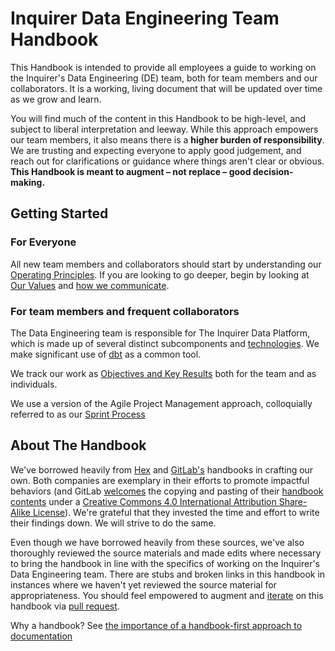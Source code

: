 # Inquirer Data Engineering Team Handbook

This Handbook is intended to provide all employees a guide to working on the Inquirer's Data Engineering (DE) team, both for team members and our collaborators. It is a working, living document that will be updated over time as we grow and learn.

You will find much of the content in this Handbook to be high-level, and subject to liberal interpretation and leeway. While this approach empowers our team members, it also means there is a **higher burden of responsibility**. We are trusting and expecting everyone to apply good judgement, and reach out for clarifications or guidance where things aren't clear or obvious. **This Handbook is meant to augment – not replace – good decision-making.**

## Getting Started

### For Everyone
All new team members and collaborators should start by understanding our [Operating Principles](handbook/operating-principles.md). If you are looking to go deeper, begin by looking at [Our Values](handbook/values.md) and [how we communicate](handbook/communication.md).

### For team members and frequent collaborators

The Data Engineering team is responsible for The Inquirer Data Platform, which is made up of several distinct subcomponents and [technologies](handbook/technology). We make significant use of [dbt](handbook/technology/dbt.md) as a common tool.

We track our work as [Objectives and Key Results](handbook/okrs/) both for the team and as individuals.

We use a version of the Agile Project Management approach, colloquially referred to as our [Sprint Process](handbook/sprint-process.md)

## About The Handbook

We've borrowed heavily from [Hex](https://www.notion.so/Hex-Handbook-9fff0d42860e4f70815c599e0d1664d6) and [GitLab's](https://about.gitlab.com/handbook/business-technology/data-team/) handbooks in crafting our own. Both companies are exemplary in their efforts to promote impactful behaviors (and GitLab [welcomes](https://about.gitlab.com/handbook/values/#why-our-values-are-public) the copying and pasting of their [handbook contents](https://gitlab.com/gitlab-com/www-gitlab-com/-/blob/master/sites/handbook/source/handbook/handbook-usage/index.html.md#L298) under a [Creative Commons 4.0 International Attribution Share-Alike License](https://creativecommons.org/licenses/by-sa/4.0/)). We're grateful that they invested the time and effort to write their findings down. We will strive to do the same.

Even though we have borrowed heavily from these sources, we've also thoroughly reviewed the source materials and made edits where necessary to bring the handbook in line with the specifics of working on the Inquirer's Data Engineering team. There are stubs and broken links in this handbook in instances where we haven't yet reviewed the source material for appropriateness. You should feel empowered to augment and [iterate](handbook/values.md#iteration) on this handbook via [pull request](handbook/communication.md#everything-starts-with-a-pull-request).

Why a handbook? See [the importance of a handbook-first approach to documentation](https://about.gitlab.com/company/culture/all-remote/handbook-first-documentation/)

